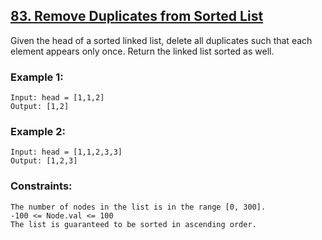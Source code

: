 ## [83. Remove Duplicates from Sorted List](https://leetcode.com/problems/remove-duplicates-from-sorted-list/description/)

Given the head of a sorted linked list, delete all duplicates such that each element appears only once. Return the linked list sorted as well.

 


### Example 1:

```
Input: head = [1,1,2]
Output: [1,2]
```
### Example 2:

```
Input: head = [1,1,2,3,3]
Output: [1,2,3]
 ```

### Constraints:
```
The number of nodes in the list is in the range [0, 300].
-100 <= Node.val <= 100
The list is guaranteed to be sorted in ascending order.
```
